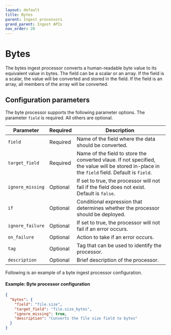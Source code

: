 ```yaml
---
layout: default
title: Bytes
parent: Ingest processors 
grand_parent: Ingest APIs
nav_order: 20
---
```


# Bytes

The bytes ingest processor converts a human-readable byte value to its equivalent value in bytes. The field can be a scalar or an array. If the field is a scalar, the value will be converted and stored in the field. If the field is an array, all members of the array will be converted.

## Configuration parameters

The byte processor supports the following parameter options. The parameter `field` is required. All others are optional. 

**Parameter** | **Required** | **Description** |
|-----------|-----------|-----------|
`field` | Required | Name of the field where the data should be converted. |
`target_field` | Required| Name of the field to store the converted vlaue. If not specified, the value will be stored in-place in the `field` field. Default is `field`. |
`ignore_missing` | Optional | If set to true, the processor will not fail if the field does not exist. Default is `false`. |
`if` | Optional | Conditional expression that determines whether the processor should be deployed. |
`ignore_failure` | Optional | If set to true, the processor will not fail if an error occurs. | 
`on_failure` | Optional | Action to take if an error occurs. | 
`tag` | Optional | Tag that can be used to identify the processor. | 
`description` | Optional | Brief description of the processor. |  

Following is an example of a byte ingest processor configuration.

#### Example: Byte processor configuration

```json
{
  "bytes": {
    "field": "file.size",
    "target_field": "file.size_bytes",
    "ignore_missing": true,
    "description": "Converts the file size field to bytes"
  }
}
```

